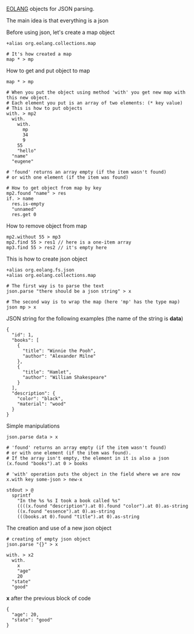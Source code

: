 [EOLANG](https://www.eolang.org) objects for JSON parsing.

The main idea is that everything is a json

Before using json, let's create a map object
```
+alias org.eolang.collections.map

# It's how created a map
map * > mp
```

How to get and put object to map
```
map * > mp

# When you put the object using method 'with' you get new map with this new object.
# Each element you put is an array of two elements: (* key value)
# This is how to put objects
with. > mp2
  with.
    with.
      mp
      34
      9
    55
    "hello"
  "name" 
  "eugene"
  
# 'found' returns an array empty (if the item wasn't found)
# or with one element (if the item was found)
  
# How to get object from map by key
mp2.found "name" > res
if. > name
  res.is-empty
  "unnamed"
  res.get 0
```

How to remove object from map
```
mp2.without 55 > mp3
mp2.find 55 > res1 // here is a one-item array
mp3.find 55 > res2 // it's empty here
```

This is how to create json object
```
+alias org.eolang.fs.json
+alias org.eolang.collections.map

# The first way is to parse the text
json.parse "there should be a json string" > x

# The second way is to wrap the map (here 'mp' has the type map)
json mp > x
```

JSON string for the following examples (the name of the string is **data**)
```
{
  "id": 1,
  "books": [
    {
      "title": "Winnie the Pooh",
      "author": "Alexander Milne"
    },
    {
      "title": "Hamlet",
      "author": "William Shakespeare"
    }
  ],
  "description": {
    "color": "black",
    "material": "wood"
  }
}
```

Simple manipulations
```
json.parse data > x

# 'found' returns an array empty (if the item wasn't found)
# or with one element (if the item was found).
# If the array isn't empty, the element in it is also a json
(x.found "books").at 0 > books

# 'with' operation puts the object in the field where we are now
x.with key some-json > new-x

stdout > @
  sprintf
    "In the %s %s I took a book called %s"
    ((((x.found "description").at 0).found "color").at 0).as-string
    ((x.found "essence").at 0).as-string
    (((books.at 0).found "title").at 0).as-string 
```

The creation and use of a new json object
```
# creating of empty json object
json.parse "{}" > x

with. > x2
  with.
    x
    "age"
    20
  "state"
  "good"
```

**x** after the previous block of code
```
{
  "age": 20,
  "state": "good"
}
```
